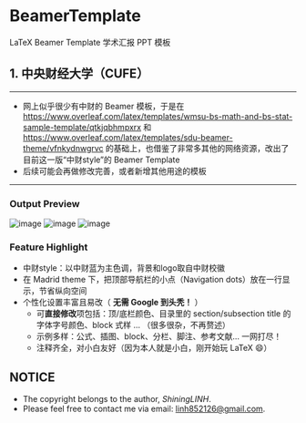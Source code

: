 # BeamerTemplate
LaTeX Beamer Template 学术汇报 PPT 模板
## 1. 中央财经大学（CUFE） 
___
- 网上似乎很少有中财的 Beamer 模板，于是在 https://www.overleaf.com/latex/templates/wmsu-bs-math-and-bs-stat-sample-template/qtkjqbhmpxrx 和 https://www.overleaf.com/latex/templates/sdu-beamer-theme/vfnkydnwgrvc 的基础上，也借鉴了非常多其他的网络资源，改出了目前这一版“中财style”的 Beamer Template
- 后续可能会再做修改完善，或者新增其他用途的模板
___
### Output Preview
![image](https://user-images.githubusercontent.com/102664839/166195171-c57ba6c0-c239-4de4-b56c-1a92e06fbe73.png)
![image](https://user-images.githubusercontent.com/102664839/166196053-d1d14e76-a568-4d17-b539-d6e4113cf410.png)
![image](https://user-images.githubusercontent.com/102664839/166196208-bede3d72-1ffd-4a97-acae-3bc2c9fe4616.png)

### Feature Highlight
- 中财style：以中财蓝为主色调，背景和logo取自中财校徽
- 在 Madrid theme 下，把顶部导航栏的小点（Navigation dots）放在一行显示，节省纵向空间
- 个性化设置丰富且易改（ **无需 Google 到头秃！** ）
  - 可**直接修改**项包括：顶/底栏颜色、目录里的 section/subsection title 的字体字号颜色、block 式样 ... （很多很杂，不再赘述）
  - 示例多样：公式、插图、block、分栏、脚注、参考文献... 一网打尽！
  - 注释齐全，对小白友好（因为本人就是小白，刚开始玩 LaTeX 😄） 

## NOTICE
- The copyright belongs to the author, *ShiningLINH*.
- Please feel free to contact me via email: linh852126@gmail.com.
